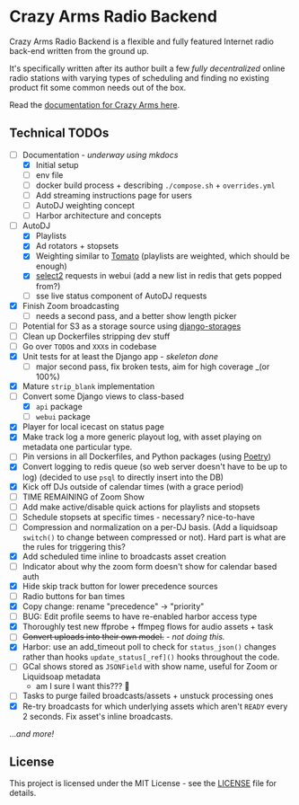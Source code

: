 # Crazy Arms Radio Backend

Crazy Arms Radio Backend is a flexible and fully featured Internet radio back-end
written from the ground up.

It's specifically written after its author built a few _fully decentralized_
online radio stations with varying types of scheduling and finding no existing
product fit some common needs out of the box.

Read the [documentation for Crazy Arms here](https://dtcooper.github.io/carb).

## Technical TODOs

- [ ] Documentation - _underway using mkdocs_
    - [x] Initial setup
    - [ ] env file
    - [ ] docker build process + describing `./compose.sh` + `overrides.yml`
    - [ ] Add streaming instructions page for users
    - [ ] AutoDJ weighting concept
    - [ ] Harbor architecture and concepts
- [ ] AutoDJ
    - [x] Playlists
    - [x] Ad rotators + stopsets
    - [x] Weighting similar to [Tomato](https://github.com/dtcooper/tomato) (playlists are weighted,
      which should be enough)
    - [x] [select2](https://django-easy-select2.readthedocs.io/) requests in webui (add a new list in
        redis that gets popped from?)
    - [ ] sse live status component of AutoDJ requests
- [x] Finish Zoom broadcasting
    - [ ] needs a second pass, and a better show length picker
- [ ] Potential for S3 as a storage source using [django-storages](https://django-storages.readthedocs.io/)
- [ ] Clean up Dockerfiles stripping dev stuff
- [ ] Go over `TODO`s and `XXX`s in codebase
- [x] Unit tests for at least the Django app - _skeleton done_
    - [ ] major second pass, fix broken tests, aim for high coverage _(or 100%)
- [x] Mature `strip_blank` implementation
- [ ] Convert some Django views to class-based
    - [x] `api` package
    - [ ] `webui` package
- [x] Player for local icecast on status page
- [x] Make track log a more generic playout log, with asset playing on metadata one
    particular type.
- [ ] Pin versions in all Dockerfiles, and Python packages
    (using [Poetry](https://python-poetry.org/))
- [x] Convert logging to redis queue (so web server doesn't have to be up to log)
    (decided to use `psql` to directly insert into the DB)
- [x] Kick off DJs outside of calendar times (with a grace period)
- [ ] TIME REMAINING of Zoom Show
- [ ] Add make active/disable quick actions for playlists and stopsets
- [ ] Schedule stopsets at specific times - necessary? nice-to-have
- [ ] Compression and normalization on a per-DJ basis. (Add a liquidsoap `switch()` to
    change between compressed or not). Hard part is what are the rules for triggering this?
- [x] Add scheduled time inline to broadcasts asset creation
- [ ] Indicator about why the zoom form doesn't show for calendar based auth
- [x] Hide skip track button for lower precedence sources
- [ ] Radio buttons for ban times
- [x] Copy change: rename "precedence" -> "priority"
- [ ] BUG: Edit profile seems to have re-enabled harbor access type
- [x] Thoroughly test new ffprobe + ffmpeg flows for audio assets + task
- [ ] ~~Convert uploads into their own model.~~ - _not doing this._
- [x] Harbor: use an add_timeout poll to check for `status_json()` changes rather than
    hooks `update_status[_ref]()` hooks throughout the code.
- [ ] GCal shows stored as `JSONField` with show name, useful for Zoom or Liquidsoap metadata
    - am I sure I want this??? :tongue:
- [ ] Tasks to purge failed broadcasts/assets + unstuck processing ones
- [x] Re-try broadcasts for which underlying assets which aren't `READY` every 2 seconds.
    Fix asset's inline broadcasts.

..._and more!_

## License

This project is licensed under the MIT License - see the [LICENSE](LICENSE) file
for details.
